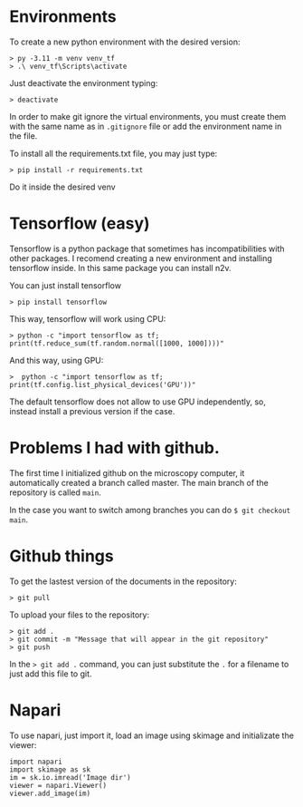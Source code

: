 # Environments

To create a new python environment with the desired version:
```{source}
> py -3.11 -m venv venv_tf
> .\ venv_tf\Scripts\activate
```
Just deactivate the environment typing:
```
> deactivate
```
In order to make git ignore the virtual environments, you must create them with the same name as in ```.gitignore``` file or add the environment name in the file.

To install all the requirements.txt file, you may just type:
```
> pip install -r requirements.txt
```
Do it inside the desired venv


# Tensorflow (easy)

Tensorflow is a python package that sometimes has incompatibilities with other packages. I recomend creating a new environment and installing tensorflow inside. In this same package you can install n2v.

You can just install tensorflow
```
> pip install tensorflow
```
This way, tensorflow will work using CPU:
```
> python -c "import tensorflow as tf; print(tf.reduce_sum(tf.random.normal([1000, 1000])))"
```
And this way, using GPU:
```
>  python -c "import tensorflow as tf; print(tf.config.list_physical_devices('GPU'))"
```
The default tensorflow does not allow to use GPU independently, so, instead install a previous version if the case.

# Problems I had with github.

The first time I initialized github on the microscopy computer, it automatically created a branch called master. The main branch of the repository is called ```main```.

In the case you want to switch among branches you can do ```$ git checkout main```.

# Github things

To get the lastest version of the documents in the repository:
```
> git pull
```

To upload your files to the repository:
```
> git add .
> git commit -m "Message that will appear in the git repository"
> git push
```
In the ```> git add .``` command, you can just substitute the ```.``` for a filename to just add this file to git.

# Napari

To use napari, just import it, load an image using skimage and initializate the viewer:
```
import napari
import skimage as sk
im = sk.io.imread('Image dir')
viewer = napari.Viewer()
viewer.add_image(im)
```
